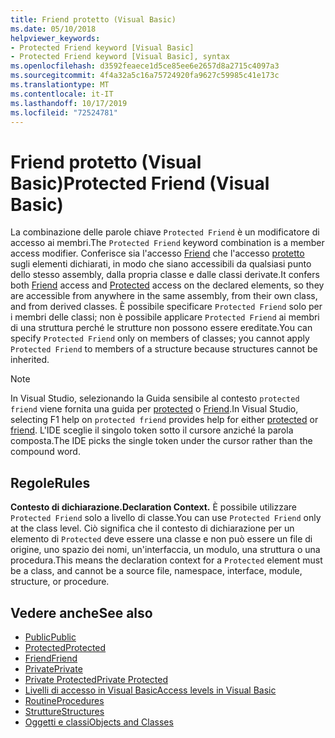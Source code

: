```yaml
---
title: Friend protetto (Visual Basic)
ms.date: 05/10/2018
helpviewer_keywords:
- Protected Friend keyword [Visual Basic]
- Protected Friend keyword [Visual Basic], syntax
ms.openlocfilehash: d3592feaece1d5ce85ee6e2657d8a2715c4097a3
ms.sourcegitcommit: 4f4a32a5c16a75724920fa9627c59985c41e173c
ms.translationtype: MT
ms.contentlocale: it-IT
ms.lasthandoff: 10/17/2019
ms.locfileid: "72524781"
---
```

# <a name="protected-friend-visual-basic"></a><span data-ttu-id="dfeb3-102">Friend protetto (Visual Basic)</span><span class="sxs-lookup"><span data-stu-id="dfeb3-102">Protected Friend (Visual Basic)</span></span>

<span data-ttu-id="dfeb3-103">La combinazione delle parole chiave `Protected Friend` è un modificatore di accesso ai membri.</span><span class="sxs-lookup"><span data-stu-id="dfeb3-103">The `Protected Friend` keyword combination is a member access modifier.</span></span> <span data-ttu-id="dfeb3-104">Conferisce sia l'accesso [Friend](friend.md) che l'accesso [protetto](protected.md) sugli elementi dichiarati, in modo che siano accessibili da qualsiasi punto dello stesso assembly, dalla propria classe e dalle classi derivate.</span><span class="sxs-lookup"><span data-stu-id="dfeb3-104">It confers both [Friend](friend.md) access and [Protected](protected.md) access on the declared elements, so they are accessible from anywhere in the same assembly, from their own class, and from derived classes.</span></span> <span data-ttu-id="dfeb3-105">È possibile specificare `Protected Friend` solo per i membri delle classi; non è possibile applicare `Protected Friend` ai membri di una struttura perché le strutture non possono essere ereditate.</span><span class="sxs-lookup"><span data-stu-id="dfeb3-105">You can specify `Protected Friend` only on members of classes; you cannot apply `Protected Friend` to members of a structure because structures cannot be inherited.</span></span>

> [!NOTE]
> <span data-ttu-id="dfeb3-106">In Visual Studio, selezionando la Guida sensibile al contesto `protected friend` viene fornita una guida per [protected](protected.md) o [Friend](friend.md).</span><span class="sxs-lookup"><span data-stu-id="dfeb3-106">In Visual Studio, selecting F1 help on `protected friend` provides help for either [protected](protected.md) or [friend](friend.md).</span></span> <span data-ttu-id="dfeb3-107">L'IDE sceglie il singolo token sotto il cursore anziché la parola composta.</span><span class="sxs-lookup"><span data-stu-id="dfeb3-107">The IDE picks the single token under the cursor rather than the compound word.</span></span>

## <a name="rules"></a><span data-ttu-id="dfeb3-108">Regole</span><span class="sxs-lookup"><span data-stu-id="dfeb3-108">Rules</span></span>

<span data-ttu-id="dfeb3-109">**Contesto di dichiarazione.**</span><span class="sxs-lookup"><span data-stu-id="dfeb3-109">**Declaration Context.**</span></span> <span data-ttu-id="dfeb3-110">È possibile utilizzare `Protected Friend` solo a livello di classe.</span><span class="sxs-lookup"><span data-stu-id="dfeb3-110">You can use `Protected Friend` only at the class level.</span></span> <span data-ttu-id="dfeb3-111">Ciò significa che il contesto di dichiarazione per un elemento di `Protected` deve essere una classe e non può essere un file di origine, uno spazio dei nomi, un'interfaccia, un modulo, una struttura o una procedura.</span><span class="sxs-lookup"><span data-stu-id="dfeb3-111">This means the declaration context for a `Protected` element must be a class, and cannot be a source file, namespace, interface, module, structure, or procedure.</span></span>

## <a name="see-also"></a><span data-ttu-id="dfeb3-112">Vedere anche</span><span class="sxs-lookup"><span data-stu-id="dfeb3-112">See also</span></span>

- [<span data-ttu-id="dfeb3-113">Public</span><span class="sxs-lookup"><span data-stu-id="dfeb3-113">Public</span></span>](../../../visual-basic/language-reference/modifiers/public.md)
- [<span data-ttu-id="dfeb3-114">Protected</span><span class="sxs-lookup"><span data-stu-id="dfeb3-114">Protected</span></span>](../../../visual-basic/language-reference/modifiers/protected.md)
- [<span data-ttu-id="dfeb3-115">Friend</span><span class="sxs-lookup"><span data-stu-id="dfeb3-115">Friend</span></span>](friend.md)
- [<span data-ttu-id="dfeb3-116">Private</span><span class="sxs-lookup"><span data-stu-id="dfeb3-116">Private</span></span>](../../../visual-basic/language-reference/modifiers/private.md)
- [<span data-ttu-id="dfeb3-117">Private Protected</span><span class="sxs-lookup"><span data-stu-id="dfeb3-117">Private Protected</span></span>](./private-protected.md)
- [<span data-ttu-id="dfeb3-118">Livelli di accesso in Visual Basic</span><span class="sxs-lookup"><span data-stu-id="dfeb3-118">Access levels in Visual Basic</span></span>](../../../visual-basic/programming-guide/language-features/declared-elements/access-levels.md)
- [<span data-ttu-id="dfeb3-119">Routine</span><span class="sxs-lookup"><span data-stu-id="dfeb3-119">Procedures</span></span>](../../../visual-basic/programming-guide/language-features/procedures/index.md)
- [<span data-ttu-id="dfeb3-120">Strutture</span><span class="sxs-lookup"><span data-stu-id="dfeb3-120">Structures</span></span>](../../../visual-basic/programming-guide/language-features/data-types/structures.md)
- [<span data-ttu-id="dfeb3-121">Oggetti e classi</span><span class="sxs-lookup"><span data-stu-id="dfeb3-121">Objects and Classes</span></span>](../../../visual-basic/programming-guide/language-features/objects-and-classes/index.md)
